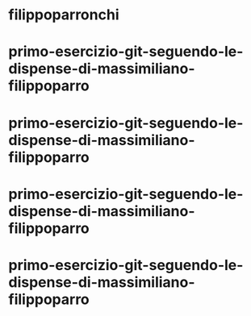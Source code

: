 # filippoparronchi
# primo-esercizio-git-seguendo-le-dispense-di-massimiliano-filippoparro
# primo-esercizio-git-seguendo-le-dispense-di-massimiliano-filippoparro
# primo-esercizio-git-seguendo-le-dispense-di-massimiliano-filippoparro
# primo-esercizio-git-seguendo-le-dispense-di-massimiliano-filippoparro
